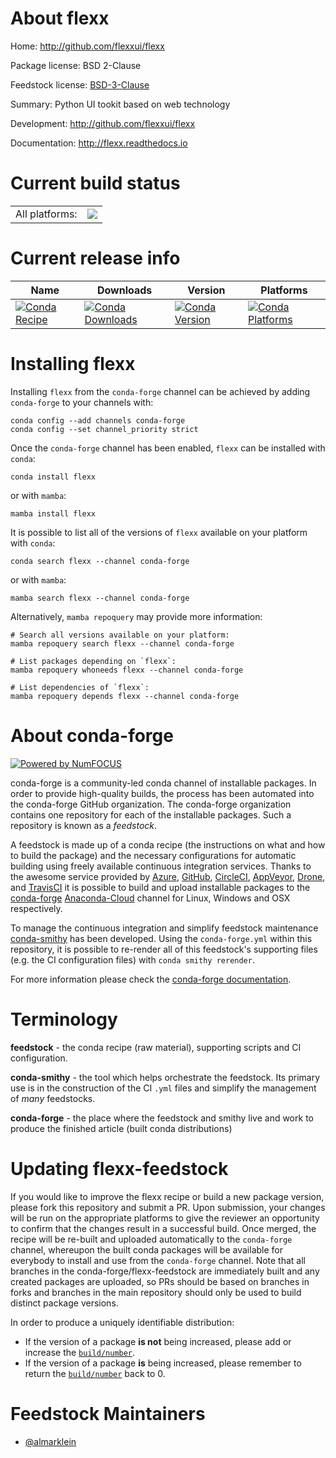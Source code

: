 About flexx
===========

Home: http://github.com/flexxui/flexx

Package license: BSD 2-Clause

Feedstock license: [BSD-3-Clause](https://github.com/conda-forge/flexx-feedstock/blob/main/LICENSE.txt)

Summary: Python UI tookit based on web technology

Development: http://github.com/flexxui/flexx

Documentation: http://flexx.readthedocs.io

Current build status
====================


<table><tr><td>All platforms:</td>
    <td>
      <a href="https://dev.azure.com/conda-forge/feedstock-builds/_build/latest?definitionId=5052&branchName=main">
        <img src="https://dev.azure.com/conda-forge/feedstock-builds/_apis/build/status/flexx-feedstock?branchName=main">
      </a>
    </td>
  </tr>
</table>

Current release info
====================

| Name | Downloads | Version | Platforms |
| --- | --- | --- | --- |
| [![Conda Recipe](https://img.shields.io/badge/recipe-flexx-green.svg)](https://anaconda.org/conda-forge/flexx) | [![Conda Downloads](https://img.shields.io/conda/dn/conda-forge/flexx.svg)](https://anaconda.org/conda-forge/flexx) | [![Conda Version](https://img.shields.io/conda/vn/conda-forge/flexx.svg)](https://anaconda.org/conda-forge/flexx) | [![Conda Platforms](https://img.shields.io/conda/pn/conda-forge/flexx.svg)](https://anaconda.org/conda-forge/flexx) |

Installing flexx
================

Installing `flexx` from the `conda-forge` channel can be achieved by adding `conda-forge` to your channels with:

```
conda config --add channels conda-forge
conda config --set channel_priority strict
```

Once the `conda-forge` channel has been enabled, `flexx` can be installed with `conda`:

```
conda install flexx
```

or with `mamba`:

```
mamba install flexx
```

It is possible to list all of the versions of `flexx` available on your platform with `conda`:

```
conda search flexx --channel conda-forge
```

or with `mamba`:

```
mamba search flexx --channel conda-forge
```

Alternatively, `mamba repoquery` may provide more information:

```
# Search all versions available on your platform:
mamba repoquery search flexx --channel conda-forge

# List packages depending on `flexx`:
mamba repoquery whoneeds flexx --channel conda-forge

# List dependencies of `flexx`:
mamba repoquery depends flexx --channel conda-forge
```


About conda-forge
=================

[![Powered by
NumFOCUS](https://img.shields.io/badge/powered%20by-NumFOCUS-orange.svg?style=flat&colorA=E1523D&colorB=007D8A)](https://numfocus.org)

conda-forge is a community-led conda channel of installable packages.
In order to provide high-quality builds, the process has been automated into the
conda-forge GitHub organization. The conda-forge organization contains one repository
for each of the installable packages. Such a repository is known as a *feedstock*.

A feedstock is made up of a conda recipe (the instructions on what and how to build
the package) and the necessary configurations for automatic building using freely
available continuous integration services. Thanks to the awesome service provided by
[Azure](https://azure.microsoft.com/en-us/services/devops/), [GitHub](https://github.com/),
[CircleCI](https://circleci.com/), [AppVeyor](https://www.appveyor.com/),
[Drone](https://cloud.drone.io/welcome), and [TravisCI](https://travis-ci.com/)
it is possible to build and upload installable packages to the
[conda-forge](https://anaconda.org/conda-forge) [Anaconda-Cloud](https://anaconda.org/)
channel for Linux, Windows and OSX respectively.

To manage the continuous integration and simplify feedstock maintenance
[conda-smithy](https://github.com/conda-forge/conda-smithy) has been developed.
Using the ``conda-forge.yml`` within this repository, it is possible to re-render all of
this feedstock's supporting files (e.g. the CI configuration files) with ``conda smithy rerender``.

For more information please check the [conda-forge documentation](https://conda-forge.org/docs/).

Terminology
===========

**feedstock** - the conda recipe (raw material), supporting scripts and CI configuration.

**conda-smithy** - the tool which helps orchestrate the feedstock.
                   Its primary use is in the construction of the CI ``.yml`` files
                   and simplify the management of *many* feedstocks.

**conda-forge** - the place where the feedstock and smithy live and work to
                  produce the finished article (built conda distributions)


Updating flexx-feedstock
========================

If you would like to improve the flexx recipe or build a new
package version, please fork this repository and submit a PR. Upon submission,
your changes will be run on the appropriate platforms to give the reviewer an
opportunity to confirm that the changes result in a successful build. Once
merged, the recipe will be re-built and uploaded automatically to the
`conda-forge` channel, whereupon the built conda packages will be available for
everybody to install and use from the `conda-forge` channel.
Note that all branches in the conda-forge/flexx-feedstock are
immediately built and any created packages are uploaded, so PRs should be based
on branches in forks and branches in the main repository should only be used to
build distinct package versions.

In order to produce a uniquely identifiable distribution:
 * If the version of a package **is not** being increased, please add or increase
   the [``build/number``](https://docs.conda.io/projects/conda-build/en/latest/resources/define-metadata.html#build-number-and-string).
 * If the version of a package **is** being increased, please remember to return
   the [``build/number``](https://docs.conda.io/projects/conda-build/en/latest/resources/define-metadata.html#build-number-and-string)
   back to 0.

Feedstock Maintainers
=====================

* [@almarklein](https://github.com/almarklein/)

